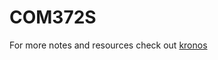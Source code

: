 # COM372S

For more notes and resources check out [kronos](https://github.com/2Kronos/Computer-Engineering-Knowledge-/tree/master/Uni%20vault/YEAR%203/Electric%20Communi)
